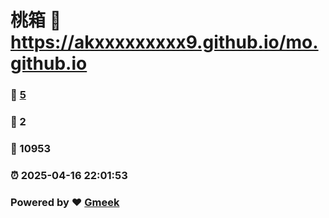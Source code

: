 # 桃箱 :link: https://akxxxxxxxxx9.github.io/mo.github.io 
### :page_facing_up: [5](https://akxxxxxxxxx9.github.io/mo.github.io/tag.html) 
### :speech_balloon: 2 
### :hibiscus: 10953 
### :alarm_clock: 2025-04-16 22:01:53 
### Powered by :heart: [Gmeek](https://github.com/Meekdai/Gmeek)
